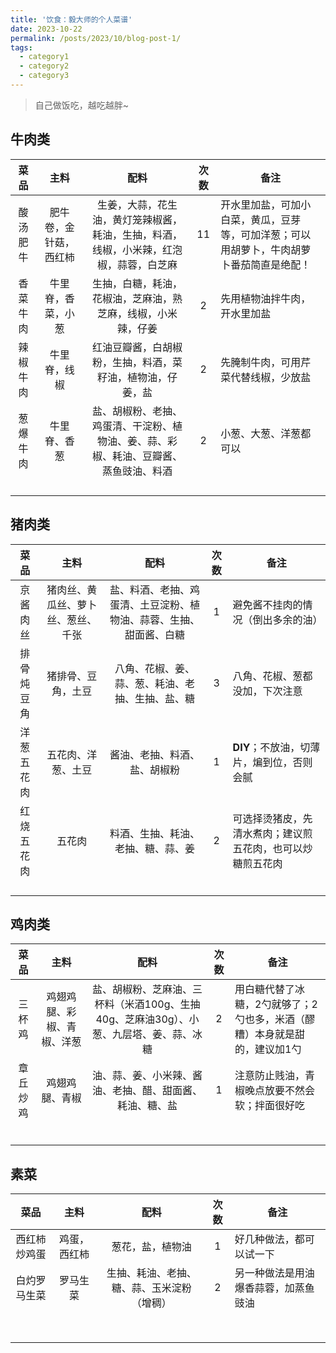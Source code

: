 ```yaml
---
title: '饮食：毅大师的个人菜谱'
date: 2023-10-22
permalink: /posts/2023/10/blog-post-1/
tags:
  - category1
  - category2
  - category3
---
```


> 自己做饭吃，越吃越胖~

## 牛肉类

| 菜品   | 主料          | 配料                                          | 次数  | 备注                                           |
|:----:|:-----------:|:-------------------------------------------:|:---:| -------------------------------------------- |
| 酸汤肥牛 | 肥牛卷，金针菇，西红柿 | 生姜，大蒜，花生油，黄灯笼辣椒酱，耗油，生抽，料酒，线椒，小米辣，红泡椒，蒜蓉，白芝麻 | 11  | 开水里加盐，可加小白菜，黄瓜，豆芽等，可加洋葱；可以用胡萝卜，牛肉胡萝卜番茄简直是绝配！ |
| 香菜牛肉 | 牛里脊，香菜，小葱   | 生抽，白糖，耗油，花椒油，芝麻油，熟芝麻，线椒，小米辣，仔姜              | 2   | 先用植物油拌牛肉，开水里加盐                               |
| 辣椒牛肉 | 牛里脊，线椒      | 红油豆瓣酱，白胡椒粉，生抽，料酒，菜籽油，植物油，仔姜，盐               | 2   | 先腌制牛肉，可用芹菜代替线椒，少放盐                           |
| 葱爆牛肉 | 牛里脊、香葱      | 盐、胡椒粉、老抽、鸡蛋清、干淀粉、植物油、姜、蒜、彩椒、耗油、豆瓣酱、蒸鱼豉油、料酒  | 2   | 小葱、大葱、洋葱都可以                                  |
|      |             |                                             |     |                                              |
|      |             |                                             |     |                                              |
|      |             |                                             |     |                                              |
|      |             |                                             |     |                                              |

## 猪肉类

| 菜品    | 主料                | 配料                                | 次数  | 备注                            |
|:-----:|:-----------------:|:---------------------------------:|:---:| ----------------------------- |
| 京酱肉丝  | 猪肉丝、黄瓜丝、萝卜丝、葱丝、千张 | 盐、料酒、老抽、鸡蛋清、土豆淀粉、植物油、蒜蓉、生抽、甜面酱、白糖 | 1   | 避免酱不挂肉的情况（倒出多余的油）             |
| 排骨炖豆角 | 猪排骨、豆角，土豆         | 八角、花椒、姜、蒜、葱、耗油、老抽、生抽、盐、糖          | 3   | 八角、花椒、葱都没加，下次注意               |
| 洋葱五花肉 | 五花肉、洋葱、土豆         | 酱油、老抽、料酒、盐、胡椒粉                    | 1   | **DIY**；不放油，切薄片，煸到位，否则会腻      |
| 红烧五花肉 | 五花肉               | 料酒、生抽、耗油、老抽、糖、蒜、姜                 | 2   | 可选择烫猪皮，先清水煮肉；建议煎五花肉，也可以炒糖煎五花肉 |
|       |                   |                                   |     |                               |
|       |                   |                                   |     |                               |
|       |                   |                                   |     |                               |
|       |                   |                                   |     |                               |

## 鸡肉类

| 菜品   | 主料            | 配料                                               | 次数  | 备注                                     |
|:----:|:-------------:|:------------------------------------------------:|:---:| -------------------------------------- |
| 三杯鸡  | 鸡翅鸡腿、彩椒、青椒、洋葱 | 盐、胡椒粉、芝麻油、三杯料（米酒100g、生抽40g、芝麻油30g）、小葱、九层塔、姜、蒜、冰糖 | 2   | 用白糖代替了冰糖，2勺就够了；2勺也多，米酒（醪糟）本身就是甜的，建议加1勺 |
| 章丘炒鸡 | 鸡翅鸡腿、青椒       | 油、蒜、姜、小米辣、酱油、老抽、醋、甜面酱、耗油、糖、盐                     | 1   | 注意防止贱油，青椒晚点放要不然会软；拌面很好吃                |
|      |               |                                                  |     |                                        |
|      |               |                                                  |     |                                        |
|      |               |                                                  |     |                                        |
|      |               |                                                  |     |                                        |
|      |               |                                                  |     |                                        |
|      |               |                                                  |     |                                        |

## 素菜

| 菜品     | 主料     | 配料                    | 次数  | 备注                 |
|:------:|:------:|:---------------------:|:---:| ------------------ |
| 西红柿炒鸡蛋 | 鸡蛋，西红柿 | 葱花，盐，植物油              | 1   | 好几种做法，都可以试一下       |
| 白灼罗马生菜 | 罗马生菜   | 生抽、耗油、老抽、糖、蒜、玉米淀粉（增稠） | 2   | 另一种做法是用油爆香蒜蓉，加蒸鱼豉油 |
|        |        |                       |     |                    |
|        |        |                       |     |                    |
|        |        |                       |     |                    |
|        |        |                       |     |                    |
|        |        |                       |     |                    |
|        |        |                       |     |                    |
|        |        |                       |     |                    |
|        |        |                       |     |                    |